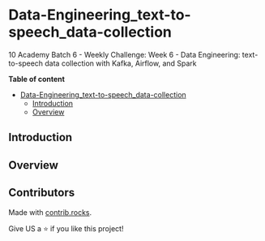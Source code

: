 # Data-Engineering_text-to-speech_data-collection

10 Academy Batch 6 - Weekly Challenge: Week 6 - Data Engineering: text-to-speech data collection with Kafka, Airflow, and Spark

**Table of content**

- [Data-Engineering\_text-to-speech\_data-collection](#data-engineering_text-to-speech_data-collection)
  - [Introduction](#introduction)
  - [Overview](#overview)



## Introduction



## Overview


## Contributors

<!-- ![Contributors list](https://contrib.rocks/image?repo=TenAcademy/Data-Engineering_text-to-speech_data-collection) -->

Made with [contrib.rocks](https://contrib.rocks).


Give US a ⭐ if you like this project!
